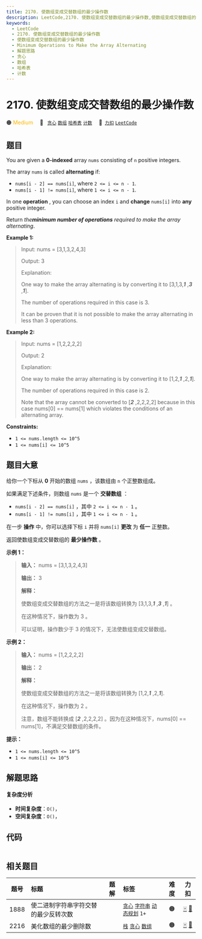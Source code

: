```yaml
---
title: 2170. 使数组变成交替数组的最少操作数
description: LeetCode,2170. 使数组变成交替数组的最少操作数,使数组变成交替数组的最少操作数,Minimum Operations to Make the Array Alternating,解题思路,贪心,数组,哈希表,计数
keywords:
  - LeetCode
  - 2170. 使数组变成交替数组的最少操作数
  - 使数组变成交替数组的最少操作数
  - Minimum Operations to Make the Array Alternating
  - 解题思路
  - 贪心
  - 数组
  - 哈希表
  - 计数
---
```


# 2170. 使数组变成交替数组的最少操作数

🟠 <font color=#ffb800>Medium</font>&emsp; 🔖&ensp; [`贪心`](/tag/greedy.md) [`数组`](/tag/array.md) [`哈希表`](/tag/hash-table.md) [`计数`](/tag/counting.md)&emsp; 🔗&ensp;[`力扣`](https://leetcode.cn/problems/minimum-operations-to-make-the-array-alternating) [`LeetCode`](https://leetcode.com/problems/minimum-operations-to-make-the-array-alternating)

## 题目

You are given a **0-indexed** array `nums` consisting of `n` positive
integers.

The array `nums` is called **alternating** if:

  * `nums[i - 2] == nums[i]`, where `2 <= i <= n - 1`.
  * `nums[i - 1] != nums[i]`, where `1 <= i <= n - 1`.

In one **operation** , you can choose an index `i` and **change** `nums[i]`
into **any** positive integer.

Return _the**minimum number of operations** required to make the array
alternating_.



**Example 1:**

> Input: nums = [3,1,3,2,4,3]
> 
> Output: 3
> 
> Explanation:
> 
> One way to make the array alternating is by converting it to [3,1,3,_**1**_ ,_**3**_ ,_**1**_].
> 
> The number of operations required in this case is 3.
> 
> It can be proven that it is not possible to make the array alternating in less than 3 operations. 

**Example 2:**

> Input: nums = [1,2,2,2,2]
> 
> Output: 2
> 
> Explanation:
> 
> One way to make the array alternating is by converting it to [1,2,_**1**_ ,2,_**1**_].
> 
> The number of operations required in this case is 2.
> 
> Note that the array cannot be converted to [_**2**_ ,2,2,2,2] because in this case nums[0] == nums[1] which violates the conditions of an alternating array.

**Constraints:**

  * `1 <= nums.length <= 10^5`
  * `1 <= nums[i] <= 10^5`


## 题目大意

给你一个下标从 **0** 开始的数组 `nums` ，该数组由 `n` 个正整数组成。

如果满足下述条件，则数组 `nums` 是一个 **交替数组** ：

  * `nums[i - 2] == nums[i]` ，其中 `2 <= i <= n - 1` 。
  * `nums[i - 1] != nums[i]` ，其中 `1 <= i <= n - 1` 。

在一步 **操作** 中，你可以选择下标 `i` 并将 `nums[i]` **更改** 为 **任一** 正整数。

返回使数组变成交替数组的 **最少操作数** 。



**示例 1：**

> 
> 
> 
> 
> 
> **输入：** nums = [3,1,3,2,4,3]
> 
> **输出：** 3
> 
> **解释：**
> 
> 使数组变成交替数组的方法之一是将该数组转换为 [3,1,3,_**1**_ ,_**3**_ ,_**1**_] 。
> 
> 在这种情况下，操作数为 3 。
> 
> 可以证明，操作数少于 3 的情况下，无法使数组变成交替数组。

**示例 2：**

> 
> 
> 
> 
> 
> **输入：** nums = [1,2,2,2,2]
> 
> **输出：** 2
> 
> **解释：**
> 
> 使数组变成交替数组的方法之一是将该数组转换为 [1,2,_**1**_ ,2,_**1**_].
> 
> 在这种情况下，操作数为 2 。
> 
> 注意，数组不能转换成 [_**2**_ ,2,2,2,2] 。因为在这种情况下，nums[0] == nums[1]，不满足交替数组的条件。
> 
> 



**提示：**

  * `1 <= nums.length <= 10^5`
  * `1 <= nums[i] <= 10^5`


## 解题思路

#### 复杂度分析

- **时间复杂度**：`O()`，
- **空间复杂度**：`O()`，

## 代码

```javascript

```

## 相关题目

<!-- prettier-ignore -->
| 题号 | 标题 | 题解 | 标签 | 难度 | 力扣 |
| :------: | :------ | :------: | :------ | :------: | :------: |
| 1888 | 使二进制字符串字符交替的最少反转次数 |  |  [`贪心`](/tag/greedy.md) [`字符串`](/tag/string.md) [`动态规划`](/tag/dynamic-programming.md) `1+` | 🟠 | [🀄️](https://leetcode.cn/problems/minimum-number-of-flips-to-make-the-binary-string-alternating) [🔗](https://leetcode.com/problems/minimum-number-of-flips-to-make-the-binary-string-alternating) |
| 2216 | 美化数组的最少删除数 |  |  [`栈`](/tag/stack.md) [`贪心`](/tag/greedy.md) [`数组`](/tag/array.md) | 🟠 | [🀄️](https://leetcode.cn/problems/minimum-deletions-to-make-array-beautiful) [🔗](https://leetcode.com/problems/minimum-deletions-to-make-array-beautiful) |